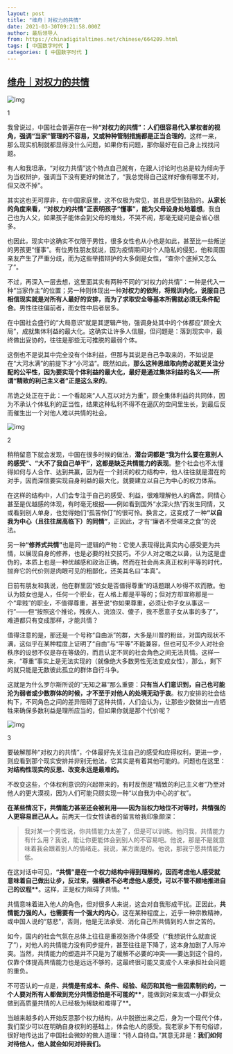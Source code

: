 ```yaml
---
layout: post
title: "维舟｜对权力的共情"
date: 2021-03-30T09:21:58.000Z
author: 最后领导人
from: https://chinadigitaltimes.net/chinese/664209.html
tags: [ 中国数字时代 ]
categories: [ 中国数字时代 ]
---
```

<!--1617096118000-->
[维舟｜对权力的共情](https://chinadigitaltimes.net/chinese/664209.html)
------

<div>
<p><img src="https://chinadigitaltimes.net/chinese/files/2021/03/post-664209-6062ec0c7d9cb." alt="img" /></p><p>1</p><p>我曾说过，中国社会普遍存在一种<strong>“对权力的共情”：人们很容易代入掌权者的视角，强调“当家”管理的不容易，又或种种管制措施都是正当合理的</strong>。这样一来，那么现实机制就都显得没什么问题，如果你有问题，那你最好在自己身上找找问题。</p><p>有人和我坦承，“对权力共情”这个特点自己就有，在跟人讨论时也总是较为倾向于为当权辩护，强调当下没有更好的做法了，“我总觉得自己这样好像有哪里不对，但又改不掉”。</p><p>其实这也无可厚非，在中国家庭里，这不仅极为常见，甚且是受到鼓励的。<strong>从家长的角度来看，“对权力的共情”正表明孩子“懂事”，能为父母设身处地着想</strong>。我自己也为人父，如果孩子能体会到父母的难处，不哭不闹，那毫无疑问是会省心很多。</p><p>也因此，现实中这确实不仅限于男性，很多女性也从小也是如此，甚至比一些叛逆的男孩更“懂事”。有位男性朋友就说，因为疫情期间对个人隐私的侵犯，他和周围亲友产生了严重分歧，而为这些举措辩护的大多倒是女性，“查你个底掉又怎么了”。</p><p>不过，再深入一层去想，这里面其实有两种不同的“对权力的共情”：一种是代入一种“当家作主”的位置；另一种则体现出一种<strong>对权力的依附，将规训内化，说服自己相信现实就是对所有人最好的安排，而为了求取安全等基本所需就必须无条件配合</strong>。男性往往偏前者，而女性中后者居多。</p><p>在中国社会盛行的“大局意识”就是其逻辑产物，强调身处其中的个体都应“顾全大局”，成就集体利益的最大化。这确实让许多人信服，但问题是：落到现实中，最终做出妥协的，往往是那些无可推脱的最弱个体。</p><p>这倒也不是说其中完全没有个体利益，但那与其说是自己争取来的，不如说是在“大河水满”的前提下才“小河溢”。既然如此，<strong>那么这种思维取向势必就更关注分配的公平性，因为要实现个体利益的最大化，最好是通过集体利益的名义——所谓“精致的利己主义者”正是这么来的</strong>。</p><p>吊诡之处正在于此：一个看起来“人人互以对方为重”，顾全集体利益的共同体，因为不承认个体私利的正当性，结果这种私利不得不在逼仄的空间里生长，到最后反而催生出一个对他人难以共情的社会。</p><p><img src="https://chinadigitaltimes.net/chinese/files/2021/03/post-664209-6062ec0e5c424." alt="img" /></p><p>2</p><p>稍稍留意下就会发现，中国在很多时候的做法，<strong>潜台词都是“我为什么要在意别人的感受”、“大不了我自己单干”，这都是缺乏共情能力的表现</strong>。整个社会也不太懂得如何与人合作、达到共赢，因为在一个封闭的权力结构中，他人往往就是潜在的对手，因而深信要实现自身利益的最大化，就要建立以自己为中心的权力体系。</p><p>在这样的结构中，人们会专注于自己的感受、利益，很难理解他人的痛苦。同情心甚至是优越感的体现，有时毫无根据——例如看到国外“水深火热”而发生同情，又或看到别人单身，也觉得她们“孤苦伶仃”的很可怜。换言之，这变成了一种<strong>“以自我为中心（且往往居高临下）的同情”</strong>，正因此，才有“廉者不受嗟来之食”的说法。</p><p>另一种<strong>“修养式共情”</strong>也是同一逻辑的产物：它使人表现得比真实内心感受更为共情，以展现自身的修养，也是必要的社交技巧。不少人对之嗤之以鼻，认为这是虚伪的，本质上也是一种优越感和政治正确，然而在社会尚未真正权利平等的时代，抛弃它的代价则是肉眼可见的粗鄙化，还美其名曰“本真”。</p><p>日前有朋友和我说，他在群里因“妓女是否值得尊重”的话题跟人吵得不欢而散。他认为妓女也是人，任何一个职业，在人格上都是平等的；但对方却宣称那是一个“卑贱”的职业，不值得尊重，甚至说“你如果尊重，必须让你子女从事这一行”——但“按照这个推论，残疾人、流浪汉、傻子，我不愿意子女从事的多了”，难道都只有变成那样，才能共情？</p><p>值得注意的是，那还是一个号称“自由派”的群，大多是川普的粉丝，对国内现状不满，这似乎在某种程度上证明了“自由”与“平等”不能兼容，但也可见不少人对社会秩序的设想不仅是存在等级的，而且认定不同的社会角色之间无法共情。这样一来，“尊重”事实上是无法实现的（就像绝大多数男性无法变成女性），那么，剩下的就只能是无数彼此孤立的群体自行斗争。</p><p>这就是为什么罗尔斯所说的“无知之幕”那么重要：<strong>只有当人们意识到，自己也可能沦为弱者或少数群体的时候，才不至于对他人的处境无动于衷</strong>。权力安排的社会结构下，不同角色之间的差异阻碍了这种共情，人们会认为，让那些少数做出一点牺牲来确保多数利益是理所应当的，但如果你就是那个代价呢？</p><p><img src="https://chinadigitaltimes.net/chinese/files/2021/03/post-664209-6062ec0fe2fb6." alt="img" /></p><p>3</p><p>要破解那种“对权力的共情”，个体最好先关注自己的感受和应得权利，更进一步，则应看到那个现实安排并非别无他法，它其实是有着其他可能的。问题也在这里：<strong>对结构性现实的反思、改变永远是最难的。</strong></p><p>不改变这些，个体权利意识的兴起带来的，有时反倒是“精致的利己主义者”乃至对他人的更大漠视，因为人们可能只顾实现一种“以自我为中心的扩权”。</p><p><strong>在某些情况下，共情能力甚至还会被利用——因为当权力地位不对等时，共情强的人更容易屈己从人。</strong>前两天一位女性读者的留言给我印象颇深：</p><blockquote><p>我对某一个男性说，你共情能力太差了，但是可以训练。他问我，共情能力有什么用？我说，能让你更能体会到别人的不容易吧。他说，那是不是就意味着我会跟着别人的情绪走。我说，某方面是的。他说，那我宁愿共情能力低。</p></blockquote><p>在这对话中可见，<strong>“共情”是在一个权力结构中得到理解的，因而考虑他人感受就意味着自己做出让步，反过来，强横者不必考虑他人感受，可以不管不顾地推进自己的议程**</strong>。这样，正是权力阻碍了共情。**</p><p>共情意味着进入他人的角色，但对很多人来说，这会对自我形成干扰。正因此，<strong>共情能力强的人，也需要有一个强大的内心</strong>，这在某种程度上，近乎一种宗教精神，或中国人说的“慈悲”，否则，他是无法承受、消化自己所共情到的人世之苦的。</p><p>如今，国内的社会气氛在总体上往往是重视张扬个体感受（“我想说什么就直说了”），对他人的共情能力没有同步提升，甚至往往是下降了，这本身加剧了人际冲突。当然，共情能力的塑造并不只是为了缓解不必要的冲突——要达到这个目的，仅靠个体提高共情能力也是远远不够的，这最终很可能又变成个人来承担社会问题的重负。</p><p>不可否认的一点是，<strong>共情是有成本、条件、经验、经历和其他一些因素制约的，一个人要对所有人都做到充分共情恐怕是不可能的**</strong>，能做到对亲友或一小群受众做到高质量共情的人已经极为稀缺和难得了**。</p><p>当越来越多的人开始反思那个权力结构，从中脱嵌出来之后，身为一个现代个体，我们至少可以在明确自身权利的基础上，体会他人的感受。我老家乡下有句俗谚，很好地传达出了中国社会微妙的做人道理：“待人自待自。”其意无非是：<strong>我们如何对待他人，他人就会如何对待我们。</strong></p>
</div>
